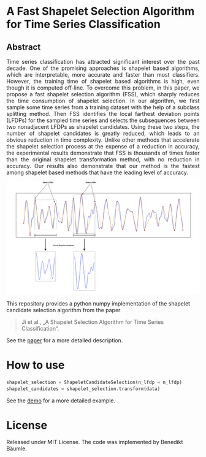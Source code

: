 # A Fast Shapelet Selection Algorithm for Time Series Classification

## Abstract
<p align="justify">
Time series classification has attracted significant interest over the past decade. One of the promising approaches is shapelet based algorithms, which are interpretable, more accurate and faster than most classifiers. However, the training time of shapelet based algorithms is high, even though it is computed off-line. To overcome this problem, in this paper, we propose a fast shapelet selection algorithm (FSS), which sharply reduces the time consumption of shapelet selection. In our algorithm, we first sample some time series from a training dataset with the help of a subclass splitting method. Then FSS identifies the local farthest deviation points (LFDPs) for the sampled time series and selects the subsequences between two nonadjacent LFDPs as shapelet candidates. Using these two steps, the number of shapelet candidates is greatly reduced, which leads to an obvious reduction in time complexity. Unlike other methods that accelerate the shapelet selection process at the expense of a reduction in accuracy, the experimental results demonstrate that FSS is thousands of times faster than the original shapelet transformation method, with no reduction in accuracy. Our results also demonstrate that our method is the fastest among shapelet based methods that have the leading level of accuracy.
</p>

<p align="center">
  <img width="1000" src="./fss-algorithm.png">
</p>

This repository provides a python numpy implementation of the shapelet candidate selection algorithm from the paper
> Ji et al., „A Shapelet Selection Algorithm for Time Series Classification“.

See the [paper](https://www.sciencedirect.com/science/article/abs/pii/S1389128618312970) for a more detailed description.
# How to use

```python
shapelet_selection = ShapeletCandidateSelection(n_lfdp = n_lfdp)
shapelet_candidates = shapelet_selection.transform(data)
```
See the [demo](https://github.com/benibaeumle/A-Shapelet-Selection-Algorithm/blob/main/demo/demo.ipynb) for a more 
detailed example.

# License
Released under MIT License. The code was implemented by Benedikt Bäumle.
